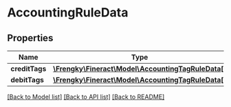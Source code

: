 # AccountingRuleData

## Properties
Name | Type | Description | Notes
------------ | ------------- | ------------- | -------------
**creditTags** | [**\Frengky\Fineract\Model\AccountingTagRuleData[]**](AccountingTagRuleData.md) |  | [optional] 
**debitTags** | [**\Frengky\Fineract\Model\AccountingTagRuleData[]**](AccountingTagRuleData.md) |  | [optional] 

[[Back to Model list]](../../README.md#documentation-for-models) [[Back to API list]](../../README.md#documentation-for-api-endpoints) [[Back to README]](../../README.md)

